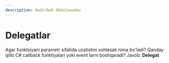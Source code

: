 ```yaml
---
description: Nodirbek Abdulaxadov
---
```


# Delegatlar

Agar funktsiyani parametr sifatida uzatishni xohlasak nima bo'ladi? Qanday qilib C# callback funktiyalari yoki event larni boshqaradi?
Javob: **Delegat**

